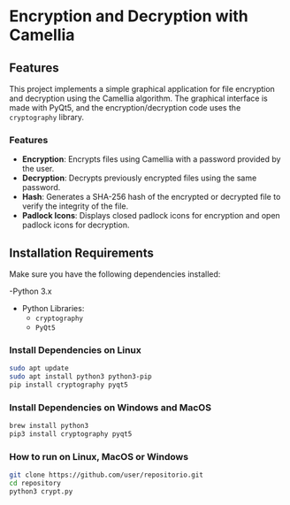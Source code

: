 # Encryption and Decryption with Camellia

## Features

This project implements a simple graphical application for file encryption and decryption using the Camellia algorithm. The graphical interface is made with PyQt5, and the encryption/decryption code uses the `cryptography` library.

### Features

- **Encryption**: Encrypts files using Camellia with a password provided by the user.
- **Decryption**: Decrypts previously encrypted files using the same password.
- **Hash**: Generates a SHA-256 hash of the encrypted or decrypted file to verify the integrity of the file.
- **Padlock Icons**: Displays closed padlock icons for encryption and open padlock icons for decryption.

## Installation Requirements

Make sure you have the following dependencies installed:

-Python 3.x
- Python Libraries:
  - `cryptography`
  - `PyQt5`

### Install Dependencies on Linux

```sh
sudo apt update
sudo apt install python3 python3-pip
pip install cryptography pyqt5 
```

### Install Dependencies on Windows and MacOS

```sh
brew install python3
pip3 install cryptography pyqt5
```

### How to run on Linux, MacOS or Windows

```sh
git clone https://github.com/user/repositorio.git
cd repository
python3 crypt.py
```